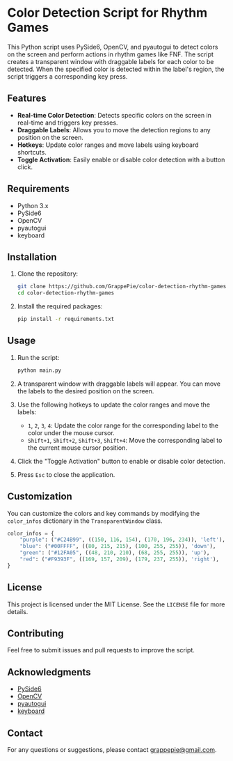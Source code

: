 
# Color Detection Script for Rhythm Games

This Python script uses PySide6, OpenCV, and pyautogui to detect colors on the screen and perform actions in rhythm games like FNF. The script creates a transparent window with draggable labels for each color to be detected. When the specified color is detected within the label's region, the script triggers a corresponding key press.

## Features

- **Real-time Color Detection**: Detects specific colors on the screen in real-time and triggers key presses.
- **Draggable Labels**: Allows you to move the detection regions to any position on the screen.
- **Hotkeys**: Update color ranges and move labels using keyboard shortcuts.
- **Toggle Activation**: Easily enable or disable color detection with a button click.

## Requirements

- Python 3.x
- PySide6
- OpenCV
- pyautogui
- keyboard

## Installation

1. Clone the repository:
    ```bash
    git clone https://github.com/GrappePie/color-detection-rhythm-games.git
    cd color-detection-rhythm-games
    ```

2. Install the required packages:
    ```bash
    pip install -r requirements.txt
    ```

## Usage

1. Run the script:
    ```bash
    python main.py
    ```

2. A transparent window with draggable labels will appear. You can move the labels to the desired position on the screen.

3. Use the following hotkeys to update the color ranges and move the labels:
    - `1`, `2`, `3`, `4`: Update the color range for the corresponding label to the color under the mouse cursor.
    - `Shift+1`, `Shift+2`, `Shift+3`, `Shift+4`: Move the corresponding label to the current mouse cursor position.

4. Click the "Toggle Activation" button to enable or disable color detection.

5. Press `Esc` to close the application.

## Customization

You can customize the colors and key commands by modifying the `color_infos` dictionary in the `TransparentWindow` class.

```python
color_infos = {
    "purple": ("#C24B99", ((150, 116, 154), (170, 196, 234)), 'left'),
    "blue": ("#00FFFF", ((80, 215, 215), (100, 255, 255)), 'down'),
    "green": ("#12FA05", ((48, 210, 210), (68, 255, 255)), 'up'),
    "red": ("#F9393F", ((169, 157, 209), (179, 237, 255)), 'right'),
}
```

## License

This project is licensed under the MIT License. See the `LICENSE` file for more details.

## Contributing

Feel free to submit issues and pull requests to improve the script.

## Acknowledgments

- [PySide6](https://pypi.org/project/PySide6/)
- [OpenCV](https://opencv.org/)
- [pyautogui](https://pypi.org/project/pyautogui/)
- [keyboard](https://pypi.org/project/keyboard/)

## Contact

For any questions or suggestions, please contact [grappepie@gmail.com](mailto:grappepie@gmail.com).
